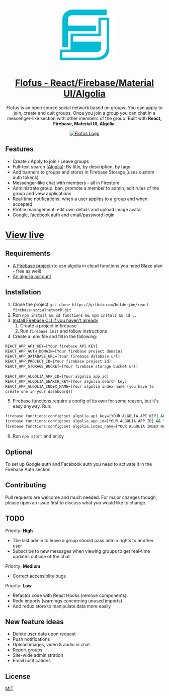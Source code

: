 <p align="center">
  <a href="https://flofus.com/" rel="noopener" target="_blank"><img width="192" src="./public/android-chrome-192x192.png" alt="Flofus Logo" /></a>
</p>

<a href="https://flofus.com/" rel="noopener" target="_blank"><h1 align="center">Flofus - React/Firebase/Material UI/Algolia</h1></a>

<div align="center">
Flofus is an open source social network based on groups. You can apply to join, create and quit groups. Once you join a group you can chat in a messenger-like section with other members of the group. Built with <b>React, Firebase, Material UI, Algolia</b>.
</div>

<p align="center">
<a href="https://flofus.com/" rel="noopener" target="_blank"><img width="850" src="https://helderesteves.com/img/portfolio/flofus.png" alt="Flofus Logo" /></a></p>

## Features

- Create / Apply to join / Leave groups
- Full-text search ([Algolia](https://www.algolia.com/)): By title, by description, by tags
- Add banners to groups and stores in Firebase Storage (uses custom auth tokens)
- Messenger-like chat with members - all in Firestore
- Administrate group: ban, promote a member to admin, edit rules of the group and view applications
- Real-time notifications: when a user applies to a group and when accepted
- Profile management: edit own details and upload image avatar
- Google, facebook auth and email/password login

# [View live](https://flofus.com/)

## Requirements

- [A Firebase project](https://firebase.google.com/) (to use algolia in cloud functions you need Blaze plan - free as well)
- [An algolia account](https://www.algolia.com/users/sign_up)

## Installation

1. Clone the project `git clone https://github.com/helderjbe/react-firebase-socialnetwork.git`
2. Run `npm install && cd functions && npm install && cd ..`
3. [Install Firebase CLI if you haven't already](https://firebase.google.com/docs/cli)
   1. Create a project in firebase
   2. Run `firebase init` and follow instructions
4. Create a _.env_ file and fill in the following:

```
REACT_APP_API_KEY=[Your firebase API KEY]
REACT_APP_AUTH_DOMAIN=[Your firebase project domain]
REACT_APP_DATABASE_URL=[Your firebase database url]
REACT_APP_PROJECT_ID=[Your firebase project id]
REACT_APP_STORAGE_BUCKET=[Your firebase storage bucket url]

REACT_APP_ALGOLIA_APP_ID=[Your algolia app id]
REACT_APP_ALGOLIA_SEARCH_KEY=[Your algolia search key]
REACT_APP_ALGOLIA_INDEX_NAME=[Your algolia index name (you have to create one in your dashboard)]
```

5. Firebase functions require a config of its own for some reason, but it's easy anyway. Run:

```bash
firebase functions:config:set algolia.api_key=[YOUR ALGOLIA API KEY] && \
firebase functions:config:set algolia.app_id=[YOUR ALGOLIA APP ID] && \
firebase functions:config:set algolia.index_name=[YOUR ALGOLIA INDEX NAME]
```

6. Run `npm start` and enjoy

## Optional

To set up Google auth and Facebook auth you need to activate it in the Firebase Auth section

## Contributing

Pull requests are welcome and much needed.
For major changes though, please open an issue first to discuss what you would like to change.

## TODO

Priority: **High**

- The last admin to leave a group should pass admin rights to another user
- Subscribe to new messages when viewing groups to get real-time updates outside of the chat

Priority: **Medium**

- Correct accessiblity bugs

Priority: **Low**

- Refactor code with React Hooks (remove components)
- Redo imports (warnings concerning unused imports)
- Add redux store to manipulate data more easily

## New feature ideas

- Delete user data upon request
- Push notifications
- Upload images, video & audio in chat
- Report groups
- Site-wide administration
- Email notifications

## License

[MIT](https://choosealicense.com/licenses/mit/)
